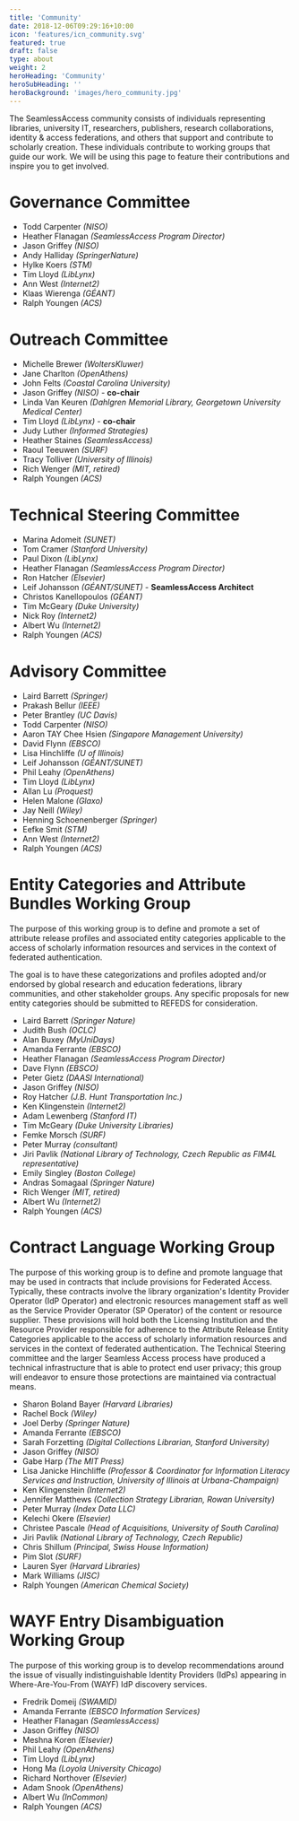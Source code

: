 ```yaml
---
title: 'Community'
date: 2018-12-06T09:29:16+10:00
icon: 'features/icn_community.svg'
featured: true
draft: false
type: about
weight: 2
heroHeading: 'Community'
heroSubHeading: ''
heroBackground: 'images/hero_community.jpg'
---
```


The SeamlessAccess community consists of individuals representing libraries, university IT, researchers, publishers, research collaborations, identity & access federations, and others that support and contribute to  scholarly creation. These individuals contribute to working groups that guide our work. We will be using this page to feature their contributions and inspire you to get involved.

# Governance Committee


* Todd Carpenter _(NISO)_
* Heather Flanagan _(SeamlessAccess Program Director)_
* Jason Griffey _(NISO)_
* Andy Halliday _(SpringerNature)_
* Hylke Koers _(STM)_
* Tim Lloyd _(LibLynx)_
* Ann West _(Internet2)_
* Klaas Wierenga _(GÉANT)_
* Ralph Youngen _(ACS)_

# Outreach Committee

* Michelle Brewer _(WoltersKluwer)_
* Jane Charlton _(OpenAthens)_
* John Felts _(Coastal Carolina University)_
* Jason Griffey _(NISO)_ - **co-chair**
* Linda Van Keuren _(Dahlgren Memorial Library, Georgetown University Medical Center)_
* Tim Lloyd _(LibLynx)_ - **co-chair**
* Judy Luther _(Informed Strategies)_
* Heather Staines _(SeamlessAccess)_
* Raoul Teeuwen _(SURF)_
* Tracy Tolliver _(University of Illinois)_
* Rich Wenger _(MIT, retired)_
* Ralph Youngen _(ACS)_

# Technical Steering Committee

* Marina Adomeit _(SUNET)_
* Tom Cramer _(Stanford University)_
* Paul Dixon _(LibLynx)_
* Heather Flanagan _(SeamlessAccess Program Director)_
* Ron Hatcher _(Elsevier)_
* Leif Johansson _(GÉANT/SUNET)_ - **SeamlessAccess Architect**
* Christos Kanellopoulos _(GÉANT)_
* Tim McGeary _(Duke University)_
* Nick Roy _(Internet2)_
* Albert Wu _(Internet2)_
* Ralph Youngen _(ACS)_

# Advisory Committee
* Laird Barrett _(Springer)_
* Prakash Bellur _(IEEE)_
* Peter Brantley _(UC Davis)_
* Todd Carpenter _(NISO)_
* Aaron TAY Chee Hsien _(Singapore Management University)_
* David Flynn _(EBSCO)_
* Lisa Hinchliffe _(U of Illinois)_
* Leif Johansson _(GÉANT/SUNET)_ 
* Phil Leahy _(OpenAthens)_
* Tim Lloyd _(LibLynx)_
* Allan Lu _(Proquest)_
* Helen Malone _(Glaxo)_
* Jay Neill _(Wiley)_
* Henning Schoenenberger _(Springer)_
* Eefke Smit _(STM)_
* Ann West _(Internet2)_
* Ralph Youngen _(ACS)_

# Entity Categories and Attribute Bundles Working Group
The purpose of this working group is to define and promote a set of attribute release profiles and associated entity categories applicable to the access of scholarly information resources and services in the context of federated authentication. 

The goal is to have these categorizations and profiles adopted and/or endorsed by global research and education federations, library communities, and other stakeholder groups. Any specific proposals for new entity categories should be submitted to REFEDS for consideration.

* Laird Barrett _(Springer Nature)_
* Judith Bush _(OCLC)_
* Alan Buxey _(MyUniDays)_
* Amanda Ferrante _(EBSCO)_
* Heather Flanagan _(SeamlessAccess Program Director)_
* Dave Flynn _(EBSCO)_
* Peter Gietz _(DAASI International)_
* Jason Griffey _(NISO)_
* Roy Hatcher _(J.B. Hunt Transportation Inc.)_
* Ken Klingenstein _(Internet2)_
* Adam Lewenberg _(Stanford IT)_
* Tim McGeary _(Duke University Libraries)_
* Femke Morsch _(SURF)_
* Peter Murray _(consultant)_
* Jiri Pavlik _(National Library of Technology, Czech Republic as FIM4L representative)_
* Emily Singley _(Boston College)_
* Andras Somagaal _(Springer Nature)_
* Rich Wenger _(MIT, retired)_
* Albert Wu _(Internet2)_
* Ralph Youngen _(ACS)_

# Contract Language Working Group
The purpose of this working group is to define and promote language that 
may be used in contracts that include provisions for Federated Access. 
Typically, these contracts involve the library organization's Identity 
Provider Operator (IdP Operator) and electronic resources management staff 
as well as the Service Provider Operator (SP Operator) of the content or 
resource supplier. These provisions will hold both the Licensing Institution 
and the Resource Provider responsible for adherence to the Attribute Release 
Entity Categories applicable to the access of scholarly information resources 
and services in the context of federated authentication. The Technical Steering 
committee and the larger Seamless Access process have produced a technical 
infrastructure that is able to protect end user privacy; this group will 
endeavor to ensure those protections are maintained via contractual means.

* Sharon Boland Bayer _(Harvard Libraries)_
* Rachel Bock _(Wiley)_
* Joel Derby _(Springer Nature)_
* Amanda Ferrante _(EBSCO)_
* Sarah Forzetting _(Digital Collections Librarian, Stanford University)_
* Jason Griffey _(NISO)_
* Gabe Harp _(The MIT Press)_
* Lisa Janicke Hinchliffe _(Professor & Coordinator for Information Literacy Services and Instruction, University of Illinois at Urbana-Champaign)_
* Ken Klingenstein _(Internet2)_
* Jennifer Matthews _(Collection Strategy Librarian, Rowan University)_
* Peter Murray _(Index Data LLC)_
* Kelechi Okere _(Elsevier)_
* Christee Pascale _(Head of Acquisitions, University of South Carolina)_
* Jiri Pavlik _(National Library of Technology, Czech Republic)_
* Chris Shillum _(Principal, Swiss House Information)_
* Pim Slot _(SURF)_
* Lauren Syer _(Harvard Libraries)_
* Mark Williams _(JISC)_
* Ralph Youngen _(American Chemical Society)_

# WAYF Entry Disambiguation Working Group
The purpose of this working group is to develop recommendations around the issue of visually indistinguishable Identity Providers (IdPs) appearing in Where-Are-You-From (WAYF) IdP discovery services.

* Fredrik Domeij _(SWAMID)_
* Amanda Ferrante _(EBSCO Information Services)_
* Heather Flanagan _(SeamlessAccess)_
* Jason Griffey _(NISO)_
* Meshna Koren _(Elsevier)_
* Phil Leahy _(OpenAthens)_
* Tim Lloyd _(LibLynx)_
* Hong Ma _(Loyola University Chicago)_
* Richard Northover _(Elsevier)_
* Adam Snook _(OpenAthens)_
* Albert Wu _(InCommon)_
* Ralph Youngen _(ACS)_





